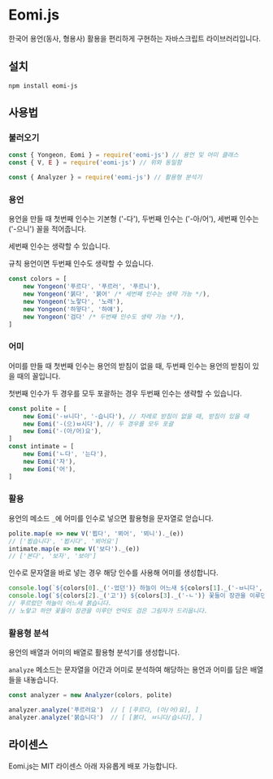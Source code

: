 # Eomi.js
한국어 용언(동사, 형용사) 활용을 편리하게 구현하는 자바스크립트 라이브러리입니다.

## 설치
```shell
npm install eomi-js
```

## 사용법
### 불러오기
```javascript
const { Yongeon, Eomi } = require('eomi-js') // 용언 및 어미 클래스
const { V, E } = require('eomi-js') // 위와 동일함

const { Analyzer } = require('eomi-js') // 활용형 분석기
```

### 용언
용언을 만들 때 첫번째 인수는 기본형 ('-다'), 두번째 인수는 ('-아/어'), 세번째 인수는 ('-으니') 꼴을 적어줍니다.

세번째 인수는 생략할 수 있습니다.

규칙 용언이면 두번째 인수도 생략할 수 있습니다.
```javascript
const colors = [
    new Yongeon('푸르다', '푸르러', '푸르니'),
    new Yongeon('붉다', '붉어' /* 세번째 인수는 생략 가능 */),
    new Yongeon('노랗다', '노래'),
    new Yongeon('하얗다', '하얘'),
    new Yongeon('검다' /* 두번째 인수도 생략 가능 */),
]
```

### 어미
어미를 만들 때 첫번째 인수는 용언의 받침이 없을 때, 두번째 인수는 용언의 받침이 있을 때의 꼴입니다.

첫번째 인수가 두 경우를 모두 포괄하는 경우 두번째 인수는 생략할 수 있습니다.
```javascript
const polite = [
    new Eomi('-ㅂ니다', '-습니다'), // 차례로 받침이 없을 때, 받침이 있을 때
    new Eomi('-(으)ㅂ시다'), // 두 경우를 모두 포괄
    new Eomi('-(아/어)요'),
]
const intimate = [
    new Eomi('ㄴ다', '는다'),
    new Eomi('자'),
    new Eomi('어'),
]
```

### 활용
용언의 메소드 `_`에 어미를 인수로 넣으면 활용형을 문자열로 얻습니다.
```javascript
polite.map(e => new V('뵙다', '뵈어', '뵈니')._(e))
// ['뵙습니다', '뵙시다', '뵈어요']
intimate.map(e => new V('보다')._(e))
// ['본다', '보자', '보아']
```

인수로 문자열을 바로 넣는 경우 해당 인수를 사용해 어미를 생성합니다.
```javascript
console.log(`${colors[0]._('-었던')} 하늘이 어느새 ${colors[1]._('-ㅂ니다', '-습니다')}.`)
console.log(`${colors[2]._('고')} ${colors[3]._('-ㄴ')} 꽃들이 장관을 이루던 언덕도 ${colors[4]._('-은')} 그림자가 드리웁니다.`)
// 푸르렀던 하늘이 어느새 붉습니다.
// 노랗고 하얀 꽃들이 장관을 이루던 언덕도 검은 그림자가 드리웁니다.
```

### 활용형 분석
용언의 배열과 어미의 배열로 활용형 분석기를 생성합니다.

`analyze` 메소드는 문자열을 어간과 어미로 분석하여 해당하는 용언과 어미를 담은 배열들을 내놓습니다.
```javascript
const analyzer = new Analyzer(colors, polite)

analyzer.analyze('푸르러요')  // [ [푸르다, (아/어)요], ]
analyzer.analyze('붉습니다')  // [ [붉다, ㅂ니다/습니다], ]
```


## 라이센스
Eomi.js는 MIT 라이센스 아래 자유롭게 배포 가능합니다.
